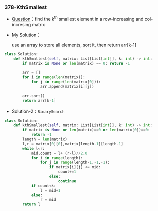

### 378-KthSmallest

+ [Question](https://leetcode-cn.com/problems/kth-smallest-element-in-a-sorted-matrix/)：find the k<sup>th</sup> smallest element in a row-increasing and col-incresing matrix

+ My Solution：

  use an array to store all elements, sort it, then return arr[k-1]

```python
class Solution:
    def kthSmallest(self, matrix: List[List[int]], k: int) -> int:
        if matrix is None or len(matrix) == 0: return -1
        
        arr = []
        for i in range(len(matrix)):
            for j in range(len(matrix[0])):
                arr.append(matrix[i][j])
        
        arr.sort()
        return arr[k-1]
```

+ Solution-2：`BinarySearch`

```python
class Solution:
    def kthSmallest(self, matrix: List[List[int]], k: int) -> int:
        if matrix is None or len(matrix)==0 or len(matrix[0])==0:
            return -1
        length = len(matrix)
        l,r = matrix[0][0],matrix[length-1][length-1]
        while l<r:
            mid,count = l+ (r-l)//2,0
            for i in range(length):
                for j in range(length-1,-1,-1):
                    if matrix[i][j] <= mid:
                        count+=1
                    else:
                        continue
            if count<k:
                l = mid+1
            else:
                r = mid
        return l
```

